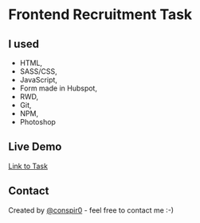 # Frontend Recruitment Task

## I used
* HTML,
* SASS/CSS,
* JavaScript,
* Form made in Hubspot,
* RWD,
* Git,
* NPM,
* Photoshop

## Live Demo
[Link to Task](https://conspir0.github.io/Task-2/)

## Contact
Created by [@conspir0](https://www.linkedin.com/in/mateuszmichalczyk/) - feel free to contact me :-)
